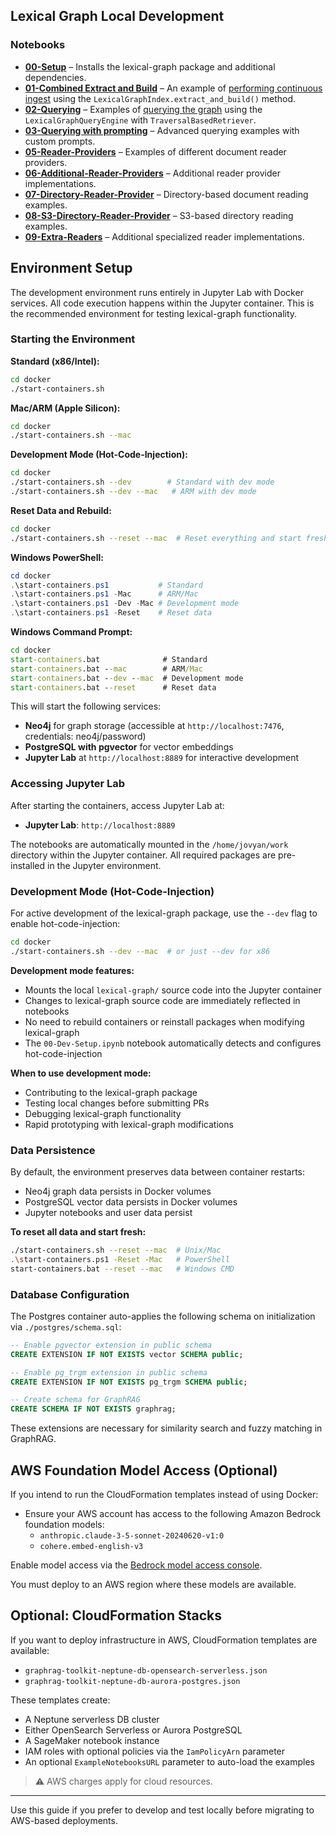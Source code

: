 ## Lexical Graph Local Development

### Notebooks

  - [**00-Setup**](./notebooks/00-Setup.ipynb) – Installs the lexical-graph package and additional dependencies.
  - [**01-Combined Extract and Build**](./notebooks/01-Combined-Extract-and-Build.ipynb) – An example of [performing continuous ingest](../../docs/lexical-graph/indexing.md#continous-ingest) using the `LexicalGraphIndex.extract_and_build()` method.
  - [**02-Querying**](./notebooks/02-Querying.ipynb) – Examples of [querying the graph](../../docs/lexical-graph/querying.md) using the `LexicalGraphQueryEngine` with `TraversalBasedRetriever`.
  - [**03-Querying with prompting**](./notebooks/03-Querying%20with%20prompting.ipynb) – Advanced querying examples with custom prompts.
  - [**05-Reader-Providers**](./notebooks/05-Reader-Providers.ipynb) – Examples of different document reader providers.
  - [**06-Additional-Reader-Providers**](notebooks/04-Advanced-Configuration-Examples.ipynb) – Additional reader provider implementations.
  - [**07-Directory-Reader-Provider**](./notebooks/07-Directory-Reader-Provider.ipynb) – Directory-based document reading examples.
  - [**08-S3-Directory-Reader-Provider**](notebooks/05-S3-Directory-Reader-Provider.ipynb) – S3-based directory reading examples.
  - [**09-Extra-Readers**](./notebooks/09-Extra-Readers.ipynb) – Additional specialized reader implementations.
  
## Environment Setup

The development environment runs entirely in Jupyter Lab with Docker services. All code execution happens within the Jupyter container. This is the recommended environment for testing lexical-graph functionality.

### Starting the Environment

**Standard (x86/Intel):**
```bash
cd docker
./start-containers.sh
```

**Mac/ARM (Apple Silicon):**
```bash
cd docker
./start-containers.sh --mac
```

**Development Mode (Hot-Code-Injection):**
```bash
cd docker
./start-containers.sh --dev        # Standard with dev mode
./start-containers.sh --dev --mac   # ARM with dev mode
```

**Reset Data and Rebuild:**
```bash
cd docker
./start-containers.sh --reset --mac  # Reset everything and start fresh
```

**Windows PowerShell:**
```powershell
cd docker
.\start-containers.ps1           # Standard
.\start-containers.ps1 -Mac      # ARM/Mac
.\start-containers.ps1 -Dev -Mac # Development mode
.\start-containers.ps1 -Reset    # Reset data
```

**Windows Command Prompt:**
```cmd
cd docker
start-containers.bat              # Standard
start-containers.bat --mac        # ARM/Mac
start-containers.bat --dev --mac  # Development mode
start-containers.bat --reset      # Reset data
```

This will start the following services:

- **Neo4j** for graph storage (accessible at `http://localhost:7476`, credentials: neo4j/password)
- **PostgreSQL with pgvector** for vector embeddings
- **Jupyter Lab** at `http://localhost:8889` for interactive development

### Accessing Jupyter Lab

After starting the containers, access Jupyter Lab at:
- **Jupyter Lab**: `http://localhost:8889`

The notebooks are automatically mounted in the `/home/jovyan/work` directory within the Jupyter container. All required packages are pre-installed in the Jupyter environment.

### Development Mode (Hot-Code-Injection)

For active development of the lexical-graph package, use the `--dev` flag to enable hot-code-injection:

```bash
cd docker
./start-containers.sh --dev --mac  # or just --dev for x86
```

**Development mode features:**
- Mounts the local `lexical-graph/` source code into the Jupyter container
- Changes to lexical-graph source code are immediately reflected in notebooks
- No need to rebuild containers or reinstall packages when modifying lexical-graph
- The `00-Dev-Setup.ipynb` notebook automatically detects and configures hot-code-injection

**When to use development mode:**
- Contributing to the lexical-graph package
- Testing local changes before submitting PRs
- Debugging lexical-graph functionality
- Rapid prototyping with lexical-graph modifications

### Data Persistence

By default, the environment preserves data between container restarts:
- Neo4j graph data persists in Docker volumes
- PostgreSQL vector data persists in Docker volumes
- Jupyter notebooks and user data persist

**To reset all data and start fresh:**
```bash
./start-containers.sh --reset --mac  # Unix/Mac
.\start-containers.ps1 -Reset -Mac   # PowerShell
start-containers.bat --reset --mac   # Windows CMD
```

### Database Configuration

The Postgres container auto-applies the following schema on initialization via `./postgres/schema.sql`:

```sql
-- Enable pgvector extension in public schema
CREATE EXTENSION IF NOT EXISTS vector SCHEMA public;

-- Enable pg_trgm extension in public schema
CREATE EXTENSION IF NOT EXISTS pg_trgm SCHEMA public;

-- Create schema for GraphRAG
CREATE SCHEMA IF NOT EXISTS graphrag;
```

These extensions are necessary for similarity search and fuzzy matching in GraphRAG.

## AWS Foundation Model Access (Optional)

If you intend to run the CloudFormation templates instead of using Docker:

- Ensure your AWS account has access to the following Amazon Bedrock foundation models:
  - `anthropic.claude-3-5-sonnet-20240620-v1:0`
  - `cohere.embed-english-v3`

Enable model access via the [Bedrock model access console](https://docs.aws.amazon.com/bedrock/latest/userguide/model-access.html).

You must deploy to an AWS region where these models are available.

## Optional: CloudFormation Stacks

If you want to deploy infrastructure in AWS, CloudFormation templates are available:

- `graphrag-toolkit-neptune-db-opensearch-serverless.json`
- `graphrag-toolkit-neptune-db-aurora-postgres.json`

These templates create:

- A Neptune serverless DB cluster
- Either OpenSearch Serverless or Aurora PostgreSQL
- A SageMaker notebook instance
- IAM roles with optional policies via the `IamPolicyArn` parameter
- An optional `ExampleNotebooksURL` parameter to auto-load the examples

> ⚠️ AWS charges apply for cloud resources.

---

Use this guide if you prefer to develop and test locally before migrating to AWS-based deployments.